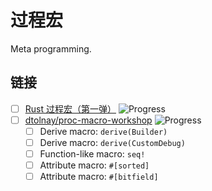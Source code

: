 # 过程宏

Meta programming.

## 链接

- [ ] [Rust 过程宏（第一弹）](https://www.bilibili.com/video/BV1Za411q7LQ) ![Progress](https://img.shields.io/badge/Progress-50%25-brightgreen)
- [ ] [dtolnay/proc-macro-workshop](https://github.com/dtolnay/proc-macro-workshop) ![Progress](https://img.shields.io/badge/Progress-5%25-brightgreen)
    - [ ] Derive macro: `derive(Builder)`
    - [ ] Derive macro: `derive(CustomDebug)`
    - [ ] Function-like macro: `seq!`
    - [ ] Attribute macro: `#[sorted]`
    - [ ] Attribute macro: `#[bitfield]`